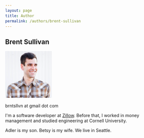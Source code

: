 ```yaml
---
layout: page
title: Author
permalink: /authors/brent-sullivan
---
```


Brent Sullivan
---

<img src="/img/brent-sullivan.png" alt="A picture, an engagement photo, of Brent Sullivan, a nice fellow." height="150" width="150">

brntsllvn at gmail dot com

I'm a software developer at [Zillow](https://www.zillow.com/). Before that, I worked in money management and studied engineering at Cornell University.

Adler is my son. Betsy is my wife. We live in Seattle.
